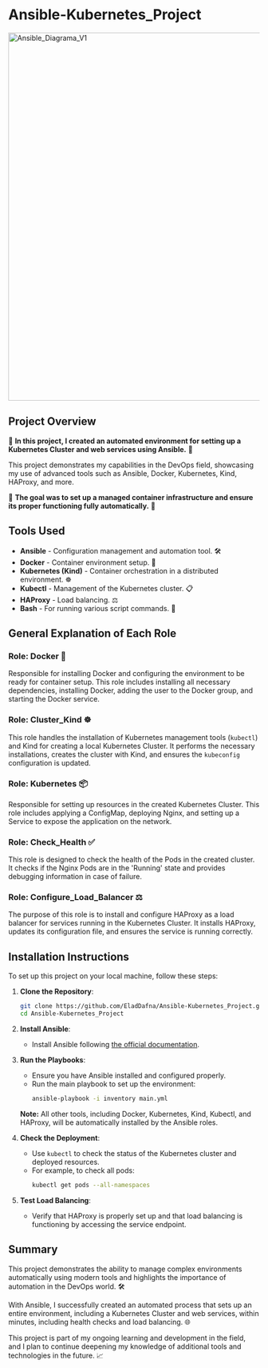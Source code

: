 # Ansible-Kubernetes_Project

<img width="736" alt="Ansible_Diagrama_V1" src="https://github.com/user-attachments/assets/a4f7d652-bd90-439c-8f5e-06e81b7d01ac">



## Project Overview

🔹 **In this project, I created an automated environment for setting up a Kubernetes Cluster and web services using Ansible.** 🎯

This project demonstrates my capabilities in the DevOps field, showcasing my use of advanced tools such as Ansible, Docker, Kubernetes, Kind, HAProxy, and more.

🔹 **The goal was to set up a managed container infrastructure and ensure its proper functioning fully automatically.** 🚀

## Tools Used

- **Ansible** - Configuration management and automation tool. 🛠️
- **Docker** - Container environment setup. 🐳
- **Kubernetes (Kind)** - Container orchestration in a distributed environment. ☸️
- **Kubectl** - Management of the Kubernetes cluster. 📋
- **HAProxy** - Load balancing. ⚖️
- **Bash** - For running various script commands. 📜

## General Explanation of Each Role

### Role: Docker 🐳

Responsible for installing Docker and configuring the environment to be ready for container setup. This role includes installing all necessary dependencies, installing Docker, adding the user to the Docker group, and starting the Docker service.

### Role: Cluster_Kind ☸️

This role handles the installation of Kubernetes management tools (`kubectl`) and Kind for creating a local Kubernetes Cluster. It performs the necessary installations, creates the cluster with Kind, and ensures the `kubeconfig` configuration is updated.

### Role: Kubernetes 📦

Responsible for setting up resources in the created Kubernetes Cluster. This role includes applying a ConfigMap, deploying Nginx, and setting up a Service to expose the application on the network.

### Role: Check_Health ✅

This role is designed to check the health of the Pods in the created cluster. It checks if the Nginx Pods are in the 'Running' state and provides debugging information in case of failure.

### Role: Configure_Load_Balancer ⚖️

The purpose of this role is to install and configure HAProxy as a load balancer for services running in the Kubernetes Cluster. It installs HAProxy, updates its configuration file, and ensures the service is running correctly.

## Installation Instructions

To set up this project on your local machine, follow these steps:

1. **Clone the Repository**: 
   ```bash
   git clone https://github.com/EladDafna/Ansible-Kubernetes_Project.git
   cd Ansible-Kubernetes_Project
   ```

2. **Install Ansible**: 
   - Install Ansible following [the official documentation](https://docs.ansible.com/ansible/latest/installation_guide/intro_installation.html).

3. **Run the Playbooks**:
   - Ensure you have Ansible installed and configured properly.
   - Run the main playbook to set up the environment:
     ```bash
     ansible-playbook -i inventory main.yml
     ```

   **Note:** All other tools, including Docker, Kubernetes, Kind, Kubectl, and HAProxy, will be automatically installed by the Ansible roles.

4. **Check the Deployment**:
   - Use `kubectl` to check the status of the Kubernetes cluster and deployed resources.
   - For example, to check all pods:
     ```bash
     kubectl get pods --all-namespaces
     ```

5. **Test Load Balancing**:
   - Verify that HAProxy is properly set up and that load balancing is functioning by accessing the service endpoint.

## Summary

This project demonstrates the ability to manage complex environments automatically using modern tools and highlights the importance of automation in the DevOps world. 🛠️

With Ansible, I successfully created an automated process that sets up an entire environment, including a Kubernetes Cluster and web services, within minutes, including health checks and load balancing. 🌐

This project is part of my ongoing learning and development in the field, and I plan to continue deepening my knowledge of additional tools and technologies in the future. 📈

